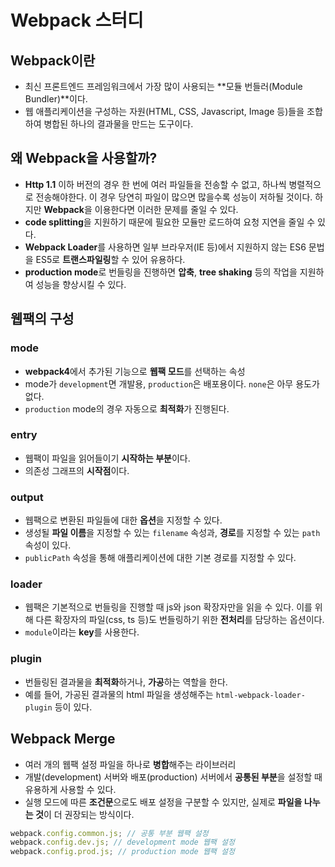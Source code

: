 # Webpack 스터디

## Webpack이란

- 최신 프론트엔드 프레임워크에서 가장 많이 사용되는 **모듈 번들러(Module Bundler)**이다.
- 웹 애플리케이션을 구성하는 자원(HTML, CSS, Javascript, Image 등)들을 조합하여 병합된 하나의 결과물을 만드는 도구이다.

## 왜 Webpack을 사용할까?

- **Http 1.1** 이하 버전의 경우 한 번에 여러 파일들을 전송할 수 없고, 하나씩 병렬적으로 전송해야한다. 이 경우 당연히 파일이 많으면 많을수록 성능이 저하될 것이다. 하지만 **Webpack**을 이용한다면 이러한 문제를 줄일 수 있다.
- **code splitting**을 지원하기 때문에 필요한 모듈만 로드하여 요청 지연을 줄일 수 있다.
- **Webpack Loader**를 사용하면 일부 브라우저(IE 등)에서 지원하지 않는 ES6 문법을 ES5로 **트랜스파일링**할 수 있어 유용하다.
- **production mode**로 번들링을 진행하면 **압축**, **tree shaking** 등의 작업을 지원하여 성능을 향상시킬 수 있다.

## 웹팩의 구성

### mode

- **webpack4**에서 추가된 기능으로 **웹팩 모드**를 선택하는 속성
- mode가 `development`면 개발용, `production`은 배포용이다. `none`은 아무 용도가 없다.
- `production` mode의 경우 자동으로 **최적화**가 진행된다.

### entry

- 웹팩이 파일을 읽어들이기 **시작하는 부분**이다.
- 의존성 그래프의 **시작점**이다.

### output

- 웹팩으로 변환된 파일들에 대한 **옵션**을 지정할 수 있다.
- 생성될 **파일 이름**을 지정할 수 있는 `filename` 속성과, **경로**를 지정할 수 있는 `path` 속성이 있다.
- `publicPath` 속성을 통해 애플리케이션에 대한 기본 경로를 지정할 수 있다.

### loader

- 웹팩은 기본적으로 번들링을 진행할 때 js와 json 확장자만을 읽을 수 있다. 이를 위해 다른 확장자의 파일(css, ts 등)도 번들링하기 위한 **전처리**를 담당하는 옵션이다.
- `module`이라는 **key**를 사용한다.

### plugin

- 번들링된 결과물을 **최적화**하거나, **가공**하는 역할을 한다.
- 예를 들어, 가공된 결과물의 html 파일을 생성해주는 `html-webpack-loader-plugin` 등이 있다.

## Webpack Merge

- 여러 개의 웹팩 설정 파일을 하나로 **병합**해주는 라이브러리
- 개발(development) 서버와 배포(production) 서버에서 **공통된 부분**을 설정할 때 유용하게 사용할 수 있다.
- 실행 모드에 따른 **조건문**으로도 배포 설정을 구분할 수 있지만, 실제로 **파일을 나누는 것**이 더 권장되는 방식이다.

```jsx
webpack.config.common.js; // 공통 부분 웹팩 설정
webpack.config.dev.js; // development mode 웹팩 설정
webpack.config.prod.js; // production mode 웹팩 설정
```

